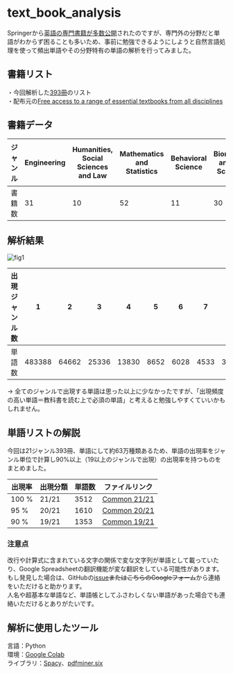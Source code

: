 # text_book_analysis
Springerから[英語の専門書籍が多数公開](https://www.springernature.com/gp/librarians/news-events/all-news-articles/industry-news-initiatives/free-access-to-textbooks-for-institutions-affected-by-coronaviru/17855960)されたのですが、専門外の分野だと単語がわからず困ることも多いため、事前に勉強できるようにしようと自然言語処理を使って頻出単語やその分野特有の単語の解析を行ってみました。


## 書籍リスト
・今回解析した[393冊](https://github.com/TOOOOOOMY/text_book_analysis/blob/master/Free%2BEnglish%2Btextbooks.csv)のリスト  
・配布元の[Free access to a range of essential textbooks from all disciplines](https://www.springernature.com/gp/librarians/news-events/all-news-articles/industry-news-initiatives/free-access-to-textbooks-for-institutions-affected-by-coronaviru/17855960)
  
  
## 書籍データ
| ジャンル | Engineering | Humanities, Social Sciences and Law | Mathematics and Statistics | Behavioral Science | Biomedical and Life Sciences | Chemistry and Materials Science | Medicine | Business and Economics | Earth and Environmental Science | Physics and Astronomy | Computer Science | Behavioral Science and Psychology | Energy | Business and Management | Religion and Philosophy | Economics and Finance | Education | Law and Criminology | Social Sciences | Literature, Cultural and Media Studies | Intelligent Technologies and Robotics |
|---|---|---|---|---|---|---|---|---|---|---|---|---|---|---|---|---|---|---|---|---|---|
| 書籍数 | 31 | 10 | 52 | 11 | 30 | 31 | 8 | 15 | 10 | 41 | 51 | 10 | 10 | 25 | 10 | 5 | 9 | 9 | 9 | 9 | 7 |
  
  
## 解析結果
![fig1](https://user-images.githubusercontent.com/45617592/81488644-68480c00-92a6-11ea-85fa-19db01c96fbf.png)  
  
| 出現ジャンル数 | 1 | 2 | 3 | 4 | 5 | 6 | 7 | 8 | 9 | 10 | 11 | 12 | 13 | 14 | 15 | 16 | 17 | 18 | 19 | 20 | 21 |
|---|---|---|---|---|---|---|---|---|---|---|---|---|---|---|---|---|---|---|---|---|---|
|単語数| 483388 | 64662 | 25336 | 13830 | 8652 | 6028 | 4533 | 3529 | 2930 | 2378 | 2040 | 1849 | 1688 | 1437 | 1338 | 1265 | 1221 | 1162 | 1386 | 1630 | 3668 |
  
→
全てのジャンルで出現する単語は思った以上に少なかったですが、「出現頻度の高い単語＝教科書を読む上で必須の単語」と考えると勉強しやすくていいかもしれません。
  
## 単語リストの解説
今回は21ジャンル393冊、単語にして約63万種類あるため、単語の出現率をジャンル単位で計算し90%以上（19以上のジャンルで出現）の出現率を持つものをまとめました。
  
|出現率  |出現分類  | 単語数 | ファイルリンク |
|---|---|---|---|
|100 %| 21/21 | 3512 | [Common 21/21](https://docs.google.com/spreadsheets/d/1e99DbmBRLsQP073bfnXxPmM1TaD6jPzQpMEiVGuoA0o/edit?usp=sharing) |
| 95 %| 20/21 | 1610 | [Common 20/21](https://docs.google.com/spreadsheets/d/1DGoYGkHHtz4ZaUBWVltsJbkSYE9l4HPcCwwwLtCz47c/edit?usp=sharing) |
| 90 %| 19/21 | 1353 | [Common 19/21](https://docs.google.com/spreadsheets/d/1kVb9K8UWWfUE4DjAVS67-FPjlPfPjUumocPakwqda0o/edit?usp=sharing) |
  
  
### 注意点
改行や計算式に含まれている文字の関係で変な文字列が単語として載っていたり、Google Spreadsheetの翻訳機能が変な翻訳をしている可能性があります。  
もし発見した場合は、GitHubの[issue](https://github.com/TOOOOOOMY/text_book_analysis/issues/1)~~またはこちらのGoogleフォーム~~から連絡をいただけると助かります。  
人名や超基本な単語など、単語帳としてふさわしくない単語があった場合でも連絡いただけるとありがたいです。
  
  
## 解析に使用したツール
言語：Python  
環境：[Google Colab](https://colab.research.google.com/notebooks/intro.ipynb)  
ライブラリ：[Spacy](https://spacy.io/)、[pdfminer.six](https://github.com/pdfminer/pdfminer.six)

